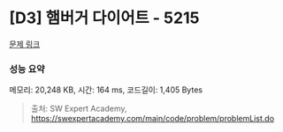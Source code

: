 # [D3] 햄버거 다이어트 - 5215 

[문제 링크](https://swexpertacademy.com/main/code/problem/problemDetail.do?contestProbId=AWT-lPB6dHUDFAVT) 

### 성능 요약

메모리: 20,248 KB, 시간: 164 ms, 코드길이: 1,405 Bytes



> 출처: SW Expert Academy, https://swexpertacademy.com/main/code/problem/problemList.do